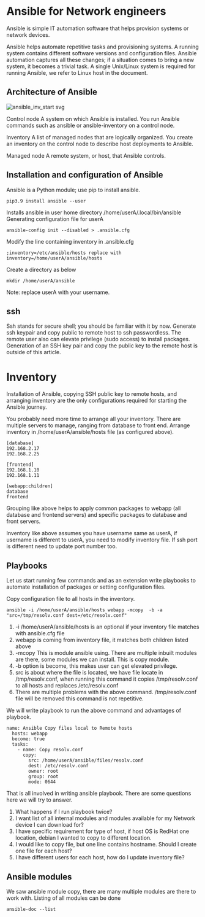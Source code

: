 # Ansible for Network engineers


Ansible is simple IT automation software that helps provision systems or network devices. 

Ansible helps automate repetitive tasks and provisioning systems. A running system contains different software versions and configuration files. Ansible automation captures all these changes; if a situation comes to bring a new system, it becomes a trivial task. A single Unix/Linux system is required for running Ansible, we refer to Linux host in the document.

## Architecture of Ansible

![ansible_inv_start svg](https://github.com/ksambaiah/ansiblenetworkadmins/assets/3303586/31082820-5ab8-4737-a340-898b24aa902c)

Control node
A system on which Ansible is installed. You run Ansible commands such as ansible or ansible-inventory on a control node.

Inventory
A list of managed nodes that are logically organized. You create an inventory on the control node to describe host deployments to Ansible.

Managed node
A remote system, or host, that Ansible controls.



## Installation and configuration of Ansible

Ansible is a Python module; use pip to install ansible. 

```
pip3.9 install ansible --user
```

Installs ansible in user home directory /home/userA/.local/bin/ansible
Generating configuration file for userA

```
ansible-config init --disabled > .ansible.cfg
```

Modify the line containing inventory in .ansible.cfg

```
;inventory=/etc/ansible/hosts replace with
inventory=/home/userA/ansible/hosts
```

Create a directory as below

```
mkdir /home/userA/ansible
```

Note: replace userA with your username.

## ssh
Ssh stands for secure shell; you should be familiar with it by now. Generate ssh keypair and copy public to remote host to ssh passwordless. The remote user also can elevate privilege (sudo access) to install packages.
Generation of an SSH key pair and copy the public key to the remote host is outside of this article.

# Inventory
Installation of Ansible, copying SSH public key to remote hosts, and arranging inventory are the only configurations required for starting the Ansible journey.

You probably need more time to arrange all your inventory. There are multiple servers to manage, ranging from database to front end. Arrange inventory in /home/userA/ansible/hosts file (as configured above).

    [database]
    192.168.2.17
    192.168.2.25
    
    [frontend]
    192.168.1.10
    192.168.1.11
    
    [webapp:children]
    database
    frontend

Grouping like above helps to apply common packages to webapp (all database and frontend servers) and specific packages to database and front servers.

Inventory like above assumes you have username same as userA, if username is different to userA, you need to modify inventory file. If ssh port is different need to update port number too.

## Playbooks
Let us start running few commands and as an extension write playbooks to automate installation of packages or setting configuration files.

Copy configuration file to all hosts in the inventory. 

```
ansible -i /home/userA/ansible/hosts webapp -mcopy  -b -a "src=/tmp/resolv.conf dest=/etc/resolv.conf"
```
1. -i /home/userA/ansible/hosts is an optional  if your inventory file matches with ansible.cfg file
2. webapp is coming from inventory file, it matches both children listed above
3. -mcopy This is module ansible using. There are multiple inbuilt modules are there, some modules we can install. This is copy module.
4. -b option is become, this makes user can get elevated privilege. 
5. src is about where the file is located, we have file locate in /tmp/resolv.conf, when running this command it copies /tmp/resolv.conf to all hosts and replaces /etc/resolv.conf
6. There are multiple problems with the above command. /tmp/resolv.conf file will be removed this command is not repetitive.

We will write playbook to run the above command and advantages of playbook.

```
name: Ansible Copy files local to Remote hosts
  hosts: webapp
  become: true
  tasks:
    - name: Copy resolv.conf
      copy:
        src: /home/userA/ansible/files/resolv.conf
        dest: /etc/resolv.conf
        owner: root
        group: root
        mode: 0644
```

That is all involved in writing ansible playbook. There are some questions here we will try to answer.
1. What happens if I run playbook twice?
2. I want list of all internal modules and modules available for my Network device I can download for?
3. I have specific requirement for type of host, if host OS is RedHat one location, debian I wanted to copy to different location.
4. I would like to copy file, but one line contains hostname. Should I create one file for each host?
5. I have different users for each host, how do I update inventory file?

## Ansible modules
We saw ansible module copy, there are many multiple modules are there to work with.
Listing of all modules can be done

```
ansible-doc --list
```
